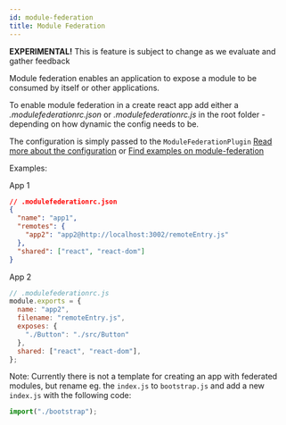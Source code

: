 ```yaml
---
id: module-federation
title: Module Federation
---
```


**EXPERIMENTAL!** This is feature is subject to change as we evaluate and gather feedback

Module federation enables an application to expose a module to be consumed by itself or other applications.

To enable module federation in a create react app add either a *.modulefederationrc.json* or *.modulefederationrc.js* in the root folder - depending on how dynamic the config needs to be.

The configuration is simply passed to the `ModuleFederationPlugin` [Read more about the configuration](https://webpack.js.org/concepts/module-federation/#modulefederationplugin-high-level) or [Find examples on module-federation](https://github.com/module-federation/module-federation-examples#module-federation-examples)

Examples:

App 1
```json
// .modulefederationrc.json
{
  "name": "app1",
  "remotes": {
    "app2": "app2@http://localhost:3002/remoteEntry.js"
  },
  "shared": ["react", "react-dom"]
}
```

App 2
```js
// .modulefederationrc.js
module.exports = {
  name: "app2",
  filename: "remoteEntry.js",
  exposes: {
    "./Button": "./src/Button"
  },
  shared: ["react", "react-dom"],
};
```

Note:
Currently there is not a template for creating an app with federated modules, but rename eg. the `index.js` to `bootstrap.js` and add a new `index.js` with the following code:
```js
import("./bootstrap");
```